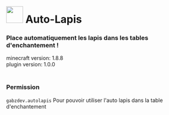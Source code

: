 # <img src="https://wiki.hypixel.net/images/e/e0/SkyBlock_items_enchanted_lapis_lazuli.gif" height="45" width="45"> Auto-Lapis

### Place automatiquement les lapis dans les tables d'enchantement !
minecraft version: 1.8.8<br>plugin version: 1.0.0

### <br>Permission
`gabzdev.autolapis` Pour pouvoir utiliser l'auto lapis dans la table d'enchantement

